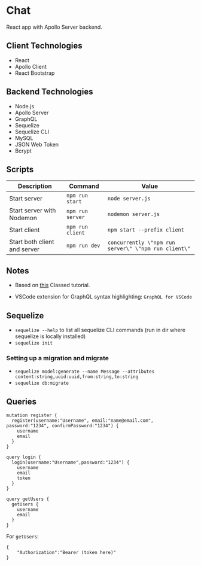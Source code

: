# Chat

React app with Apollo Server backend.

## Client Technologies

-   React
-   Apollo Client
-   React Bootstrap

## Backend Technologies

-   Node.js
-   Apollo Server
-   GraphQL
-   Sequelize
-   Sequelize CLI
-   MySQL
-   JSON Web Token
-   Bcrypt

## Scripts

| Description                  | Command          | Value                                                |
| ---------------------------- | ---------------- | ---------------------------------------------------- |
| Start server                 | `npm run start`  | `node server.js`                                     |
| Start server with Nodemon    | `npm run server` | `nodemon server.js`                                  |
| Start client                 | `npm run client` | `npm start --prefix client`                          |
| Start both client and server | `npm run dev`    | `concurrently \"npm run server\" \"npm run client\"` |

## Notes

-   Based on [this](https://www.youtube.com/playlist?list=PLMhAeHCz8S3_VYiYxpcXtMz96vePOuOX3) Classed tutorial.

-   VSCode extension for GraphQL syntax highlighting: `GraphQL for VSCode`

## Sequelize

-   `sequelize --help` to list all sequelize CLI commands (run in dir where sequelize is locally installed)
-   `sequelize init`

### Setting up a migration and migrate

-   `sequelize model:generate --name Message --attributes content:string,uuid:uuid,from:string,to:string`
-   `sequelize db:migrate`

## Queries

```
mutation register {
  register(username:"Username", email:"name@email.com", password:"1234", confirmPassword:"1234") {
    username
    email
  }
}

query login {
  login(username:"Username",password:"1234") {
    username
    email
	token
  }
}

query getUsers {
  getUsers {
    username
    email
  }
}
```

For `getUsers`:

```
{
	"Authorization":"Bearer (token here)"
}
```

